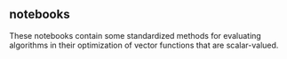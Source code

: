 ## notebooks

These notebooks contain some standardized methods for evaluating algorithms in their optimization of vector functions that are scalar-valued.
